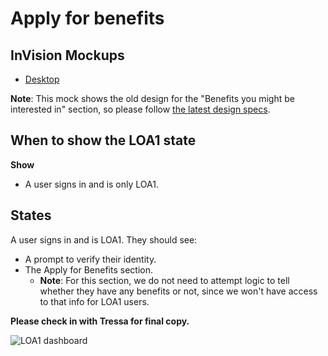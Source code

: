# Apply for benefits

## InVision Mockups

- [Desktop](https://vsateams.invisionapp.com/share/SH10HT8JCKYM#/screens/448032788)

**Note**: This mock shows the old design for the "Benefits you might be interested in" section, so please follow [the latest design specs]().

## When to show the LOA1 state

**Show**

- A user signs in and is only LOA1.

## States

A user signs in and is LOA1. They should see:

- A prompt to verify their identity.
- The Apply for Benefits section.
  - **Note**: For this section, we do not need to attempt logic to tell whether they have any benefits or not, since we won't have access to that info for LOA1 users.

**Please check in with Tressa for final copy.**

![LOA1 dashboard](https://github.com/department-of-veterans-affairs/va.gov-team/blob/master/products/identity-personalization/my-va/2.0-redesign/frontend/images/LOA1%20dashboard.png)
